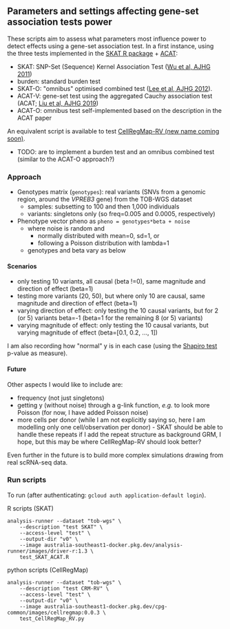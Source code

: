## Parameters and settings affecting gene-set association tests power

These scripts aim to assess what parameters most influence power to detect effects using a gene-set association test.
In a first instance, using the three tests implemented in the [SKAT R package](https://cran.r-project.org/web/packages/SKAT/SKAT.pdf) + [ACAT](https://github.com/yaowuliu/ACAT):
* SKAT: SNP-Set (Sequence) Kernel Association Test ([Wu et al, AJHG 2011](https://www.sciencedirect.com/science/article/pii/S0002929711002229))
* burden: standard burden test
* SKAT-O: "omnibus" optimised combined test ([Lee et al, AJHG 2012](https://www.sciencedirect.com/science/article/pii/S0002929712003163)).
* ACAT-V: gene-set test using the aggregated Cauchy association test (ACAT; [Liu et al, AJHG 2019](https://www.sciencedirect.com/science/article/pii/S0002929719300023))
* ACAT-O: omnibus test self-implemented based on the description in the ACAT paper

An equivalent script is available to test [CellRegMap-RV (new name coming soon)](https://github.com/annacuomo/CellRegMap/blob/main/cellregmap/_cellregmap.py#L657-L687).
* TODO: are to implement a burden test and an omnibus combined test (similar to the ACAT-O approach?)

### Approach
* Genotypes matrix (```genotypes```): real variants (SNVs from a genomic region, around the _VPREB3_ gene) from the TOB-WGS dataset
  * samples: subsetting to 100 and then 1,000 individuals
  * variants: singletons only (so freq=0.005 and 0.0005, respectively)
* Phenotype vector pheno as ```pheno = genotypes*beta + noise``` 
  * where noise is random and
    * normally distributed with mean=0, sd=1, or
    * following a Poisson distribution with lambda=1
  * genotypes and beta vary as below

#### Scenarios
* only testing 10 variants, all causal (beta !=0), same magnitude and direction of effect (beta=1)
* testing more variants (20, 50), but where only 10 are causal, same magnitude and direction of effect (beta=1)
* varying direction of effect: only testing the 10 causal variants, but for 2 (or 5) variants beta=-1 (beta=1 for the remaining 8 (or 5) variants)
* varying magnitude of effect: only testing the 10 causal variants, but varying magnitude of effect (beta=[0.1, 0.2, ..., 1])

I am also recording how "normal" y is in each case (using the [Shapiro test](https://en.wikipedia.org/wiki/Shapiro%E2%80%93Wilk_test) p-value as measure).

#### Future
Other aspects I would like to include are:
* frequency (not just singletons)
* getting y (without noise) through a g-link function, _e.g._ to look more Poisson (for now, I have added Poisson noise)
* more cells per donor (while I am not explicitly saying so, here I am modelling only one cell/observation per donor) - SKAT should be able to handle these repeats if I add the repeat structure as background GRM, I hope, but this may be where CellRegMap-RV should look better?

Even further in the future is to build more complex simulations drawing from real scRNA-seq data.

### Run scripts
To run (after authenticating: ```gcloud auth application-default login```).

R scripts (SKAT)
```
analysis-runner --dataset "tob-wgs" \
    --description "test SKAT" \
    --access-level "test" \
    --output-dir "v0" \
    --image australia-southeast1-docker.pkg.dev/analysis-runner/images/driver-r:1.3 \
    test_SKAT_ACAT.R
```

python scripts (CellRegMap)
```
analysis-runner --dataset "tob-wgs" \
    --description "test CRM-RV" \
    --access-level "test" \
    --output-dir "v0" \
    --image australia-southeast1-docker.pkg.dev/cpg-common/images/cellregmap:0.0.3 \
    test_CellRegMap_RV.py
```
